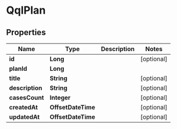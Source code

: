 

# QqlPlan


## Properties

| Name | Type | Description | Notes |
|------------ | ------------- | ------------- | -------------|
|**id** | **Long** |  |  [optional] |
|**planId** | **Long** |  |  |
|**title** | **String** |  |  [optional] |
|**description** | **String** |  |  [optional] |
|**casesCount** | **Integer** |  |  [optional] |
|**createdAt** | **OffsetDateTime** |  |  [optional] |
|**updatedAt** | **OffsetDateTime** |  |  [optional] |



